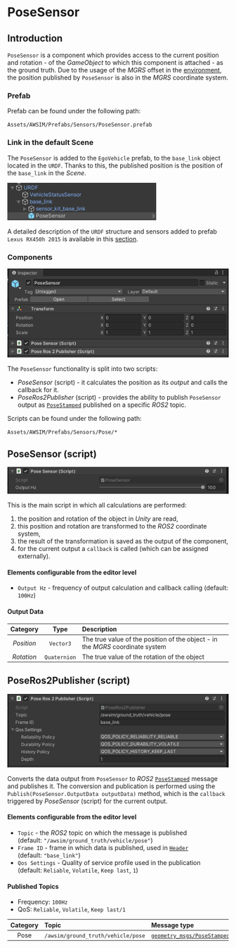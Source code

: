 # PoseSensor

## Introduction
`PoseSensor` is a component which provides access to the current position and rotation - of the *GameObject* to which this component is attached - as the ground truth.
Due to the usage of the *MGRS* offset in the [environment](../../../Environment/Environment/), the position published by `PoseSensor` is also in the *MGRS* coordinate system.

### Prefab
Prefab can be found under the following path:

```
Assets/AWSIM/Prefabs/Sensors/PoseSensor.prefab
```


### Link in the default Scene
The `PoseSensor` is added to the `EgoVehicle` prefab, to the `base_link` object located in the `URDF`.
Thanks to this, the published position is the position of the `base_link` in the *Scene*.

![link](link.png)

A detailed description of the `URDF` structure and sensors added to prefab `Lexus RX450h 2015` is available in this [section](../../../EgoVehicle/URDF/).

### Components
![components](components.png)

The `PoseSensor` functionality is split into two scripts:

- *PoseSensor* (script) - it calculates the position as its *output* and calls the callback for it.
- *PoseRos2Publisher* (script) - provides the ability to publish `PoseSensor` output as [`PoseStamped`](https://docs.ros2.org/latest/api/geometry_msgs/msg/PoseStamped.html) published on a specific *ROS2* topic.

Scripts can be found under the following path:

```
Assets/AWSIM/Prefabs/Sensors/Pose/*
```

## PoseSensor (script)
![script](script.png)

This is the main script in which all calculations are performed:

1. the position and rotation of the object in *Unity* are read,
2. this position and rotation are transformed to the *ROS2* coordinate system,
3. the result of the transformation is saved as the output of the component,
4. for the current output a `callback` is called (which can be assigned externally).

#### Elements configurable from the editor level

- `Output Hz` - frequency of output calculation and callback calling (default: `100Hz`)


#### Output Data

|  Category  |     Type     | Description                                                                    |
| :--------: | :----------: | :----------------------------------------------------------------------------- |
| *Position* |  `Vector3`   | The true value of the position of the object - in the *MGRS* coordinate system |
| *Rotation* | `Quaternion` | The true value of the rotation of the object                                   |


## PoseRos2Publisher (script)
![script_ros](script_ros.png)

Converts the data output from `PoseSensor` to *ROS2* [`PoseStamped`](https://docs.ros2.org/latest/api/geometry_msgs/msg/PoseStamped.html) message and publishes it.
The conversion and publication is performed using the `Publish(PoseSensor.OutputData outputData)` method, which is the `callback` triggered by *PoseSensor* (script) for the current output.

#### Elements configurable from the editor level
- `Topic` - the *ROS2* topic on which the message is published<br>(default: `"/awsim/ground_truth/vehicle/pose"`)
- `Frame ID` - frame in which data is published, used in [`Header`](https://docs.ros2.org/latest/api/std_msgs/msg/Header.html)<br>(default: `"base_link"`)
- `Qos Settings` - Quality of service profile used in the publication<br>(default: `Reliable`, `Volatile`, `Keep last`, `1`)

#### Published Topics
- Frequency: `100Hz`
- QoS: `Reliable`, `Volatile`, `Keep last/1`

| Category | Topic                              | Message type                                                                                       | `frame_id`  |
| :------: | :--------------------------------- | :------------------------------------------------------------------------------------------------- | :---------: |
|   Pose   | `/awsim/ground_truth/vehicle/pose` | [`geometry_msgs/PoseStamped`](https://docs.ros2.org/latest/api/geometry_msgs/msg/PoseStamped.html) | `base_link` |
